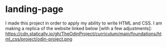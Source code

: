 # landing-page
I made this project in order to apply my ability to write HTML and CSS.
I am making a replica of the website linked below [with a few adjustments]:
https://cdn.statically.io/gh/TheOdinProject/curriculum/main/foundations/html_css/project/odin-project.png
